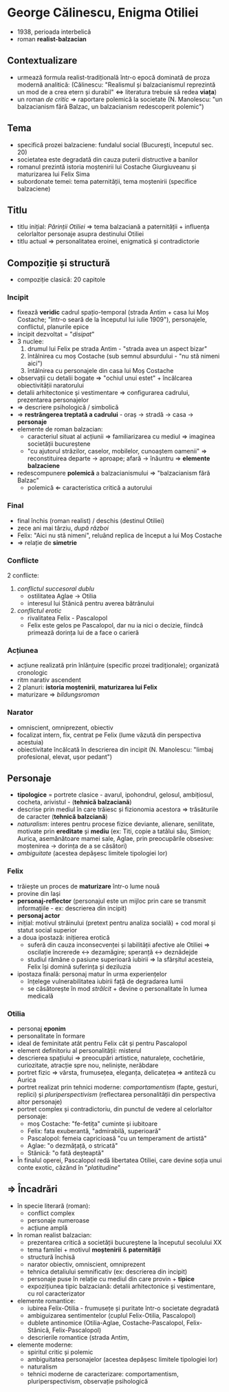 George Călinescu, Enigma Otiliei
===

* 1938, perioada interbelică
* roman **realist-balzacian**

## Contextualizare

* urmează formula realist-tradițională într-o epocă dominată de proza modernă analitică: (Călinescu: "Realismul și balzacianismul reprezintă un mod de a crea etern și durabil" ⇔ literatura trebuie să redea **viața**)
* un roman *de critic* ⇒ raportare polemică la societate (N. Manolescu: "un balzacianism fără Balzac, un balzacianism redescoperit polemic")

## Tema

* specifică prozei balzaciene: fundalul social (București, începutul sec. 20)
* societatea este degradată din cauza puterii distructive a banilor
* romanul prezintă istoria moștenirii lui Costache Giurgiuveanu și maturizarea lui Felix Sima
* subordonate temei: tema paternității, tema moștenirii (specifice balzaciene)

## Titlu

* titlu inițial: *Părinții Otiliei* ⇒ tema balzaciană a paternității + influența celorlaltor personaje asupra destinului Otiliei
* titlu actual ⇒ personalitatea eroinei, enigmatică și contradictorie

## Compoziție și structură

* compoziție clasică: 20 capitole

### Incipit

* fixează **veridic** cadrul spațio-temporal (strada Antim + casa lui Moș Costache; "într-o seară de la începutul lui iulie 1909"), personajele, conflictul, planurile epice
* incipit dezvoltat = "*disipat*"
* 3 nuclee:
	1. drumul lui Felix pe strada Antim - "strada avea un aspect bizar"
	2. întâlnirea cu moș Costache (sub semnul absurdului - "nu stă nimeni aici")
	3. întâlnirea cu personajele din casa lui Moș Costache
* observații cu detalii bogate ⇒ "ochiul unui estet" + încălcarea obiectivității naratorului
* detalii arhitectonice și vestimentare ⇒ configurarea cadrului, prezentarea personajelor
* ⇒ descriere psihologică / simbolică
* ⇒ **restrângerea treptată a cadrului** - oraș → stradă → casa → **personaje**
* elemente de roman balzacian:
	* caracteriul situat al acțiunii ⇒ familiarizarea cu mediul
	  ⇒ imaginea societății bucureștene
	* "cu ajutorul străzilor, caselor, mobilelor, cunoaștem oamenii"
	  ⇒ reconstituirea departe → aproape; afară → înăuntru
	  ⇒ **elemente balzaciene**
* redescompunere **polemică** a balzacianismului ⇒ "balzacianism fără Balzac"
	* polemică ⇐ caracteristica critică a autorului

### Final

* final închis (roman realist) / deschis (destinul Otiliei)
* zece ani mai târziu, *după război*
* Felix: "Aici nu stă nimeni", reluând replica de început a lui Moș Costache
* ⇒ relație de **simetrie**

### Conflicte

2 conflicte:

1. *conflictul succesoral dublu*
	* ostilitatea Aglae → Otilia
	* interesul lui Stănică pentru averea bătrânului
2. *conflictul erotic*
	* rivalitatea Felix - Pascalopol
	* Felix este gelos pe Pascalopol, dar nu ia nici o decizie, fiindcă primează dorința lui de a face o carieră

### Acțiunea

* acțiune realizată prin înlănțuire (specific prozei tradiționale); organizată cronologic
* ritm narativ ascendent
* 2 planuri: **istoria moștenirii**, **maturizarea lui Felix**
* maturizare ⇒ *bildungsroman*

### Narator

* omniscient, omniprezent, obiectiv
* focalizat intern, fix, centrat pe Felix (lume văzută din perspectiva acestuia)
* obiectivitate încălcată în descrierea din incipit (N. Manolescu: "limbaj profesional, elevat, ușor pedant")

## Personaje

* **tipologice** = portrete clasice - avarul, ipohondrul, gelosul, ambițiosul, cocheta, arivistul - (**tehnică balzaciană**)
* descrise prin mediul în care trăiesc și fizionomia acestora ⇒ trăsăturile de caracter (**tehnică balzciană**)
* *naturalism*: interes pentru procese fizice deviante, alienare, senilitate, motivate prin **ereditate** și **mediu** (ex: Titi, copie a tatălui său, Simion; Aurica, asemănătoare mamei sale, Aglae, prin preocupările obsesive: moștenirea → dorința de a se căsători)
* *ambiguitate* (acestea depășesc limitele tipologiei lor)

### Felix

* trăiește un proces de **maturizare** într-o lume nouă
* provine din Iași
* **personaj-reflector** (personajul este un mijloc prin care se transmit informațiile - ex: descrierea din incipit)
* **personaj actor**
* inițial: motivul străinului (pretext pentru analiza socială) + cod moral și statut social superior
* a doua ipostază: inițierea erotică
	* suferă din cauza inconsecvenței și labilității afective ale Otiliei ⇒ oscilație încrerede ↔ dezamăgire; speranță ↔ deznădejde
	* studiul rămâne o pasiune superioară iubirii ⇒ la sfârșitul acesteia, Felix își domină suferința și deziluzia
* ipostaza finală: personaj matur în urma experiențelor
	* înțelege vulnerabilitatea iubirii față de degradarea lumii
	* se căsătorește în mod *strălcit* + devine o personalitate în lumea medicală

### Otilia

* personaj **eponim**
* personalitate în formare
* ideal de feminitate atât pentru Felix cât și pentru Pascalopol
* element definitoriu al personalității: misterul
* descrierea spațiului ⇒ preocupări artistice, naturalețe, cochetărie, curiozitate, atracție spre nou, neliniște, nerăbdare
* portret fizic ⇒ vârsta, frumusețea, eleganța, delicatețea ⇒ antiteză cu Aurica
* portret realizat prin tehnici moderne: *comportamentism* (fapte, gesturi, replici) și *pluriperspectivism* (reflectarea personalității din perspectiva altor personaje)
* portret complex și contradictoriu, din punctul de vedere al celorlaltor personaje:
	* moș Costache: "fe-fetița" cuminte și iubitoare
	* Felix: fata exuberantă, "admirabilă, superioară"
	* Pascalopol: femeia capricioasă "cu un temperament de artistă"
	* Aglae: "o dezmățață, o stricată"
	* Stănică: "o fată deșteaptă"
* În finalul operei, Pascalopol redă libertatea Otiliei, care devine soția unui conte exotic, căzând în "*platitudine*"

## ⇒ Încadrări

* în specie literară (roman):
	* conflict complex
	* personaje numeroase
	* acțiune amplă
* în roman realist balzacian:
	* prezentarea critică a societății bucureștene la începutul secolului XX
	* tema familei + motivul **moștenirii** & **paternității**
	* structură închisă
	* narator obiectiv, omniscient, omniprezent
	* tehnica detaliului semnificativ (ex: descrierea din incipit)
	* personaje puse în relație cu mediul din care provin + **tipice**
	* expozițiunea tipic balzaciană: detalii arhitectonice și vestimentare, cu rol caracterizator
* elemente romantice:
	* iubirea Felix-Otilia - frumusețe și puritate într-o societate degradată
	* ambiguizarea sentimentelor (cuplul Felix-Otilia, Pascalopol)
	* dublete antinomice (Otilia-Aglae, Costache-Pascalopol, Felix-Stănică, Felix-Pascalopol)
	* descrierile romantice (strada Antim, 
* elemente moderne:
	* spiritul critic și polemic
	* ambiguitatea personajelor (acestea depășesc limitele tipologiei lor)
	* naturalism
	* tehnici moderne de caracterizare: comportamentism, pluriperspectivism, observație psihologică
